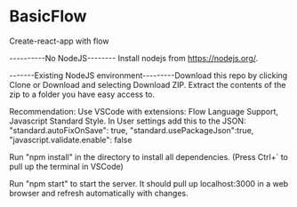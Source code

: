 # BasicFlow
Create-react-app with flow

----------No NodeJS-------- Install nodejs from https://nodejs.org/.

-------Existing NodeJS environment---------Download this repo by clicking Clone or Download and selecting Download ZIP. Extract the contents of the zip to a folder you have easy access to.

Recommendation: Use VSCode with extensions: Flow Language Support, Javascript Standard Style. In User settings add this to the JSON: "standard.autoFixOnSave": true, "standard.usePackageJson":true, "javascript.validate.enable": false

Run "npm install" in the directory to install all dependencies. (Press Ctrl+\` to pull up the terminal in VSCode)

Run "npm start" to start the server. It should pull up localhost:3000 in a web browser and refresh automatically with changes.
